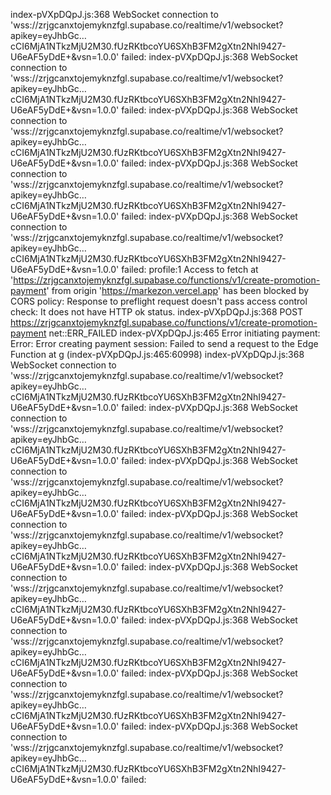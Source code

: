 index-pVXpDQpJ.js:368 WebSocket connection to 'wss://zrjgcanxtojemyknzfgl.supabase.co/realtime/v1/websocket?apikey=eyJhbGc…cCI6MjA1NTkzMjU2M30.fUzRKtbcoYU6SXhB3FM2gXtn2NhI9427-U6eAF5yDdE+&vsn=1.0.0' failed: 
index-pVXpDQpJ.js:368 WebSocket connection to 'wss://zrjgcanxtojemyknzfgl.supabase.co/realtime/v1/websocket?apikey=eyJhbGc…cCI6MjA1NTkzMjU2M30.fUzRKtbcoYU6SXhB3FM2gXtn2NhI9427-U6eAF5yDdE+&vsn=1.0.0' failed: 
index-pVXpDQpJ.js:368 WebSocket connection to 'wss://zrjgcanxtojemyknzfgl.supabase.co/realtime/v1/websocket?apikey=eyJhbGc…cCI6MjA1NTkzMjU2M30.fUzRKtbcoYU6SXhB3FM2gXtn2NhI9427-U6eAF5yDdE+&vsn=1.0.0' failed: 
index-pVXpDQpJ.js:368 WebSocket connection to 'wss://zrjgcanxtojemyknzfgl.supabase.co/realtime/v1/websocket?apikey=eyJhbGc…cCI6MjA1NTkzMjU2M30.fUzRKtbcoYU6SXhB3FM2gXtn2NhI9427-U6eAF5yDdE+&vsn=1.0.0' failed: 
index-pVXpDQpJ.js:368 WebSocket connection to 'wss://zrjgcanxtojemyknzfgl.supabase.co/realtime/v1/websocket?apikey=eyJhbGc…cCI6MjA1NTkzMjU2M30.fUzRKtbcoYU6SXhB3FM2gXtn2NhI9427-U6eAF5yDdE+&vsn=1.0.0' failed: 
profile:1 Access to fetch at 'https://zrjgcanxtojemyknzfgl.supabase.co/functions/v1/create-promotion-payment' from origin 'https://markezon.vercel.app' has been blocked by CORS policy: Response to preflight request doesn't pass access control check: It does not have HTTP ok status.
index-pVXpDQpJ.js:368 
 POST https://zrjgcanxtojemyknzfgl.supabase.co/functions/v1/create-promotion-payment net::ERR_FAILED
index-pVXpDQpJ.js:465 Error initiating payment: Error: Error creating payment session: Failed to send a request to the Edge Function
    at g (index-pVXpDQpJ.js:465:60998)
index-pVXpDQpJ.js:368 WebSocket connection to 'wss://zrjgcanxtojemyknzfgl.supabase.co/realtime/v1/websocket?apikey=eyJhbGc…cCI6MjA1NTkzMjU2M30.fUzRKtbcoYU6SXhB3FM2gXtn2NhI9427-U6eAF5yDdE+&vsn=1.0.0' failed: 
index-pVXpDQpJ.js:368 WebSocket connection to 'wss://zrjgcanxtojemyknzfgl.supabase.co/realtime/v1/websocket?apikey=eyJhbGc…cCI6MjA1NTkzMjU2M30.fUzRKtbcoYU6SXhB3FM2gXtn2NhI9427-U6eAF5yDdE+&vsn=1.0.0' failed: 
index-pVXpDQpJ.js:368 WebSocket connection to 'wss://zrjgcanxtojemyknzfgl.supabase.co/realtime/v1/websocket?apikey=eyJhbGc…cCI6MjA1NTkzMjU2M30.fUzRKtbcoYU6SXhB3FM2gXtn2NhI9427-U6eAF5yDdE+&vsn=1.0.0' failed: 
index-pVXpDQpJ.js:368 WebSocket connection to 'wss://zrjgcanxtojemyknzfgl.supabase.co/realtime/v1/websocket?apikey=eyJhbGc…cCI6MjA1NTkzMjU2M30.fUzRKtbcoYU6SXhB3FM2gXtn2NhI9427-U6eAF5yDdE+&vsn=1.0.0' failed: 
index-pVXpDQpJ.js:368 WebSocket connection to 'wss://zrjgcanxtojemyknzfgl.supabase.co/realtime/v1/websocket?apikey=eyJhbGc…cCI6MjA1NTkzMjU2M30.fUzRKtbcoYU6SXhB3FM2gXtn2NhI9427-U6eAF5yDdE+&vsn=1.0.0' failed: 
index-pVXpDQpJ.js:368 WebSocket connection to 'wss://zrjgcanxtojemyknzfgl.supabase.co/realtime/v1/websocket?apikey=eyJhbGc…cCI6MjA1NTkzMjU2M30.fUzRKtbcoYU6SXhB3FM2gXtn2NhI9427-U6eAF5yDdE+&vsn=1.0.0' failed: 
index-pVXpDQpJ.js:368 WebSocket connection to 'wss://zrjgcanxtojemyknzfgl.supabase.co/realtime/v1/websocket?apikey=eyJhbGc…cCI6MjA1NTkzMjU2M30.fUzRKtbcoYU6SXhB3FM2gXtn2NhI9427-U6eAF5yDdE+&vsn=1.0.0' failed: 
index-pVXpDQpJ.js:368 WebSocket connection to 'wss://zrjgcanxtojemyknzfgl.supabase.co/realtime/v1/websocket?apikey=eyJhbGc…cCI6MjA1NTkzMjU2M30.fUzRKtbcoYU6SXhB3FM2gXtn2NhI9427-U6eAF5yDdE+&vsn=1.0.0' failed: 
﻿

